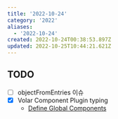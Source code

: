 ```yaml
---
title: '2022-10-24'
category: '2022'
aliases:
  - '2022-10-24'
created: 2022-10-24T00:38:53.897Z
updated: 2022-10-25T10:44:21.621Z
---
```


## TODO

- [ ] objectFromEntries 이슈
- [x] Volar Component Plugin typing
  - [Define Global Components](https://github.com/johnsoncodehk/volar/blob/master/extensions/vscode-vue-language-features/README.md#:~:text=Define%20Global%20Components)
